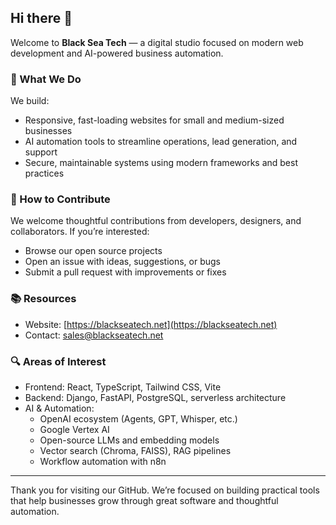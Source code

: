 ## Hi there 👋

Welcome to **Black Sea Tech** — a digital studio focused on modern web development and AI-powered business automation.

### 🧩 What We Do
We build:
- Responsive, fast-loading websites for small and medium-sized businesses
- AI automation tools to streamline operations, lead generation, and support
- Secure, maintainable systems using modern frameworks and best practices

### 🤝 How to Contribute
We welcome thoughtful contributions from developers, designers, and collaborators. If you’re interested:
- Browse our open source projects
- Open an issue with ideas, suggestions, or bugs
- Submit a pull request with improvements or fixes

### 📚 Resources
- Website: [https://blackseatech.net](https://blackseatech.net)
- Contact: [sales@blackseatech.net](mailto:william@blackseatech.net)

### 🔍 Areas of Interest
- Frontend: React, TypeScript, Tailwind CSS, Vite
- Backend: Django, FastAPI, PostgreSQL, serverless architecture
- AI & Automation:
  - OpenAI ecosystem (Agents, GPT, Whisper, etc.)
  - Google Vertex AI
  - Open-source LLMs and embedding models
  - Vector search (Chroma, FAISS), RAG pipelines
  - Workflow automation with n8n

---

Thank you for visiting our GitHub. We’re focused on building practical tools that help businesses grow through great software and thoughtful automation.
